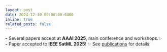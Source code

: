 ```yaml
---
layout: post
date: 2024-12-10 00:00:00-0400
inline: true
related_posts: false
---
```

**\-** Several papers accept at **AAAI 2025**, main conference and workshops.:sparkles: 
<br> **\-**
Paper accepted to **IEEE SatML 2025**! :sparkles: See [publications](publications/) for details.

